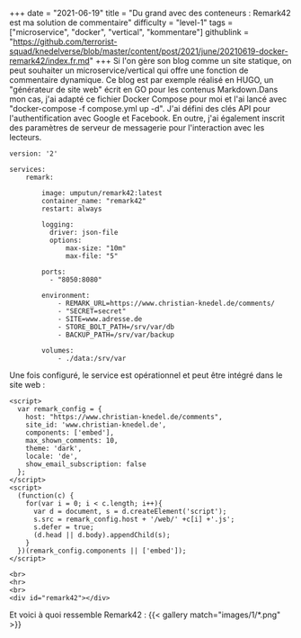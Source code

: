 +++
date = "2021-06-19"
title = "Du grand avec des conteneurs : Remark42 est ma solution de commentaire"
difficulty = "level-1"
tags = ["microservice", "docker", "vertical", "kommentare"]
githublink = "https://github.com/terrorist-squad/knedelverse/blob/master/content/post/2021/june/20210619-docker-remark42/index.fr.md"
+++
Si l'on gère son blog comme un site statique, on peut souhaiter un microservice/vertical qui offre une fonction de commentaire dynamique. Ce blog est par exemple réalisé en HUGO, un "générateur de site web" écrit en GO pour les contenus Markdown.Dans mon cas, j'ai adapté ce fichier Docker Compose pour moi et l'ai lancé avec "docker-compose -f compose.yml up -d". J'ai défini des clés API pour l'authentification avec Google et Facebook. En outre, j'ai également inscrit des paramètres de serveur de messagerie pour l'interaction avec les lecteurs.
```
version: '2'

services:
    remark:

        image: umputun/remark42:latest
        container_name: "remark42"
        restart: always

        logging:
          driver: json-file
          options:
              max-size: "10m"
              max-file: "5"

        ports:
          - "8050:8080"   

        environment:
            - REMARK_URL=https://www.christian-knedel.de/comments/ 
            - "SECRET=secret"          
            - SITE=www.adresse.de 
            - STORE_BOLT_PATH=/srv/var/db
            - BACKUP_PATH=/srv/var/backup

        volumes:
            - ./data:/srv/var

```
Une fois configuré, le service est opérationnel et peut être intégré dans le site web :
```
<script>
  var remark_config = {
    host: "https://www.christian-knedel.de/comments", 
    site_id: 'www.christian-knedel.de',
    components: ['embed'], 
    max_shown_comments: 10,
    theme: 'dark',
    locale: 'de',
    show_email_subscription: false
  };
</script>
<script>
  (function(c) {
    for(var i = 0; i < c.length; i++){
      var d = document, s = d.createElement('script');
      s.src = remark_config.host + '/web/' +c[i] +'.js';
      s.defer = true;
      (d.head || d.body).appendChild(s);
    }
  })(remark_config.components || ['embed']);
</script>

<br>
<hr>
<br>
<div id="remark42"></div>

```
Et voici à quoi ressemble Remark42 :
{{< gallery match="images/1/*.png" >}}

